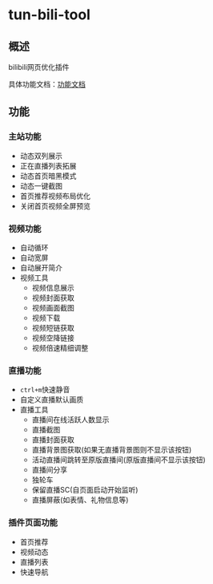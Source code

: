 # tun-bili-tool

## 概述

bilibili网页优化插件

具体功能文档：[功能文档](https://tun-bili-tool-doc.vercel.app/)



## 功能

### 主站功能

- 动态双列展示
- 正在直播列表拓展
- 动态首页暗黑模式
- 动态一键截图
- 首页推荐视频布局优化
- 关闭首页视频全屏预览

### 视频功能

- 自动循环
- 自动宽屏
- 自动展开简介
- 视频工具
  - 视频信息展示
  - 视频封面获取
  - 视频画面截图
  - 视频下载
  - 视频短链获取
  - 视频空降链接
  - 视频倍速精细调整

### 直播功能
- `ctrl+m`快速静音
- 自定义直播默认画质
- 直播工具
  - 直播间在线活跃人数显示
  - 直播截图
  - 直播封面获取
  - 直播背景图获取(如果无直播背景图则不显示该按钮)
  - 活动直播间跳转至原版直播间(原版直播间不显示该按钮)
  - 直播间分享
  - 独轮车
  - 保留直播SC(自页面启动开始监听)
  - 直播屏蔽(如表情、礼物信息等)

### 插件页面功能

- 首页推荐
- 视频动态
- 直播列表
- 快速导航